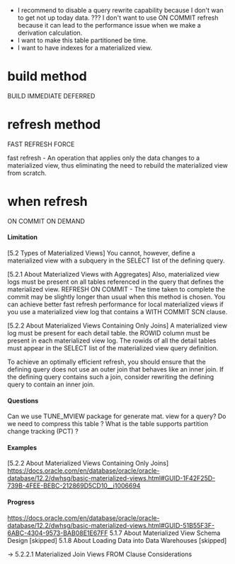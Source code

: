 * I recommend to disable a query rewrite capability because I don't wan to get not up today data.
??? I don't want to use ON COMMIT refresh because it can lead to the performance issue when we make a derivation calculation.
* I want to make this table partitioned be time.
* I want to have indexes for a materialized view.

# build method
BUILD IMMEDIATE
DEFERRED

# refresh method
FAST
REFRESH FORCE

fast refresh -  An operation that applies only the data changes to a materialized view, 
                thus eliminating the need to rebuild the materialized view from scratch.

# when refresh
ON COMMIT
ON DEMAND

#### Limitation
[5.2 Types of Materialized Views]
You cannot, however, define a materialized view with a subquery in the SELECT list of the defining query.

[5.2.1 About Materialized Views with Aggregates]
Also, materialized view logs must be present on all tables referenced in the query that defines the materialized view.
REFRESH ON COMMIT - The time taken to complete the commit may be slightly longer than usual when this method is chosen.
You can achieve better fast refresh performance for local materialized views if you use a materialized view log that contains a WITH COMMIT SCN clause.

[5.2.2 About Materialized Views Containing Only Joins]
A materialized view log must be present for each detail table.
the ROWID column must be present in each materialized view log.
The rowids of all the detail tables must appear in the SELECT list of the materialized view query definition.

To achieve an optimally efficient refresh, you should ensure that the defining query does not use an outer join that behaves like an inner join. 
If the defining query contains such a join, consider rewriting the defining query to contain an inner join.

#### Questions
Can we use TUNE_MVIEW package for generate mat. view for a query?
Do we need to compress this table ? 
What is  the table supports partition change tracking (PCT) ?

#### Examples
[5.2.2 About Materialized Views Containing Only Joins]
https://docs.oracle.com/en/database/oracle/oracle-database/12.2/dwhsg/basic-materialized-views.html#GUID-1F42F25D-739B-4FEE-BEBC-212869D5CD10__i1006694


#### Progress
https://docs.oracle.com/en/database/oracle/oracle-database/12.2/dwhsg/basic-materialized-views.html#GUID-51B55F3F-6ABC-4304-9573-BAB08E1E67FF
5.1.7 About Materialized View Schema Design     [skipped]
5.1.8 About Loading Data into Data Warehouses   [skipped]

-> 5.2.2.1 Materialized Join Views FROM Clause Considerations
